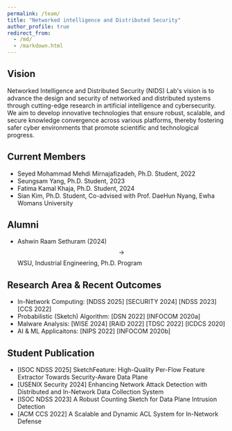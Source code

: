 ```yaml
---
permalink: /team/
title: "Networked intelligence and Distributed Security"
author_profile: true
redirect_from: 
  - /md/
  - /markdown.html
---
```


## Vision

Networked Intelligence and Distributed Security (NIDS) Lab's vision is to advance the design and security of networked and distributed systems through cutting-edge research in artificial intelligence and cybersecurity. We aim to develop innovative technologies that ensure robust, scalable, and secure knowledge convergence across various platforms, thereby fostering safer cyber environments that promote scientific and technological progress.

## Current Members
* Seyed Mohammad Mehdi Mirnajafizadeh, Ph.D. Student, 2022
* Seungsam Yang, Ph.D. Student, 2023
* Fatima Kamal Khaja, Ph.D. Student, 2024
* Sian Kim, Ph.D. Student, Co-advised with Prof. DaeHun Nyang, Ewha Womans University

## Alumni
* Ashwin Raam Sethuram (2024) $$\rightarrow$$ WSU, Industrial Engineering, Ph.D. Program

## Research Area & Recent Outcomes
  * In-Network Computing: [NDSS 2025] [SECURITY 2024] [NDSS 2023] [CCS 2022]
  * Probabilistic (Sketch) Algorithm: [DSN 2022] [INFOCOM 2020a]
  * Malware Analysis: [WISE 2024] [RAID 2022] [TDSC 2022] [ICDCS 2020]
  * AI & ML Applicaitons: [NIPS 2022] [INFOCOM 2020b]

## Student Publication
* [ISOC NDSS 2025] SketchFeature: High-Quality Per-Flow Feature Extractor Towards Security-Aware Data Plane 
* [USENIX Security 2024] Enhancing Network Attack Detection with Distributed and In-Network Data Collection System
* [ISOC NDSS 2023] A Robust Counting Sketch for Data Plane Intrusion Detection
* [ACM CCS 2022] A Scalable and Dynamic ACL System for In-Network Defense






